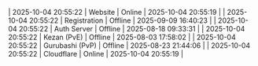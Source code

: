 | 2025-10-04 20:55:22 | Website | Online | 2025-10-04 20:55:19 |
| 2025-10-04 20:55:22 | Registration | Offline | 2025-09-09 16:40:23 |
| 2025-10-04 20:55:22 | Auth Server | Offline | 2025-08-18 09:33:31 |
| 2025-10-04 20:55:22 | Kezan (PvE) | Offline | 2025-08-03 17:58:02 |
| 2025-10-04 20:55:22 | Gurubashi (PvP) | Offline | 2025-08-23 21:44:06 |
| 2025-10-04 20:55:22 | Cloudflare | Online | 2025-10-04 20:55:19 |
